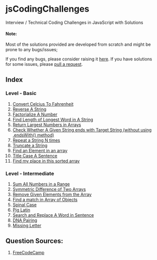 # jsCodingChallenges
Interview / Technical Coding Challenges in JavaScript with Solutions

#### Note: 
Most of the solutions provided are developed from scratch and might be prone to any bugs/issues;

If you find any bugs, please consider raising it [here](https://github.com/limatgans/jsCodingChallenges/issues).
If you have solutions for some issues, please [pull a request](https://github.com/limatgans/jsCodingChallenges/pulls).

## Index
### Level - Basic

1. [Convert Celcius To Fahrenheit](/Basic/01_convertToFahrenheit.js)
2. [Reverse A String](/Basic/02_reverseAString.js)
3. [Factorialize A Number](/Basic/03_factorializeANumber.js)
4. [Find Length of Longest Word in A String](/Basic/04_findLongestWordLength.js)
5. [Return Largest Numbers in Arrays](/Basic/05_largestNumbersInArrays.js)
6. [Check Whether A Given String ends with Target String (without using .endsWith() method)](/Basic/06_endsWith.js)
7. [Repeat a String N times](/Basic/07_repeatStringNumTimes.js)
8. [Truncate a String](/Basic/08_truncateString.js)
9. [Find an Element in an array](/Basic/09_findElementInArray.js)
10. [Title Case A Sentence](/Basic/10_titleCaseASentence.js)
11. [Find my place in this sorted array](/Basic/11_getIndexToIns.js)

### Level - Intermediate

1. [Sum All Numbers in a Range](/Intermediate/01_sumOfNumbersInRange.js)
2. [Symmetric Difference of Two Arrays](/Intermediate/02_diffInArray.js)
3. [Remove Given Elements from the Array](/Intermediate/03_removeElementsFromArr.js)
4. [Find a match in Array of Objects](/Intermediate/04_findAMatchInArrOfObj.js)
5. [Spinal Case](/Intermediate/05_spinalCase.js)
6. [Pig Latin](/Intermediate/06_pigLatin.js)
7. [Search and Replace A Word in Sentence](/Intermediate/07_searchAndReplaceAWord.js)
8. [DNA Pairing](/Intermediate/08_dnaPairing.js)
9. [Missing Letter](/Intermediate/09_missingLetter.js)

## Question Sources:
1. [FreeCodeCamp](https://www.freecodecamp.org/)
